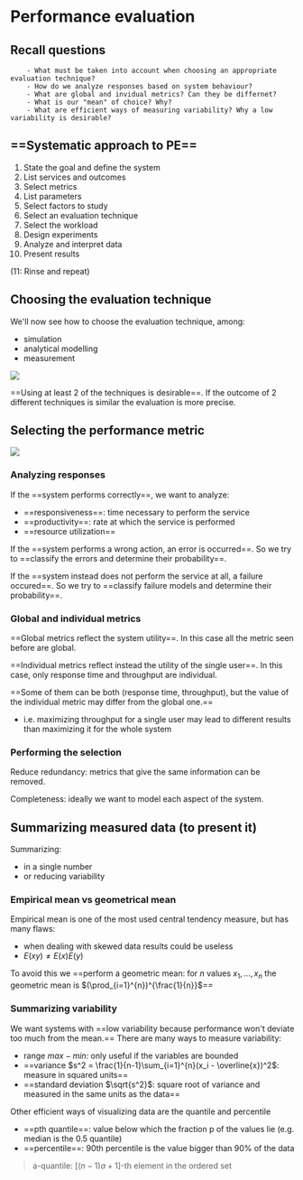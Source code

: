 # Performance evaluation 

## Recall questions
        - What must be taken into account when choosing an appropriate evaluation technique?
        - How do we analyze responses based on system behaviour?
        - What are global and invidual metrics? Can they be differnet?
        - What is our "mean" of choice? Why?
        - What are efficient ways of measuring variability? Why a low variability is desirable?

## ==Systematic approach to PE==

1. State the goal and define the system
2. List services and outcomes
3. Select metrics
4. List parameters
5. Select factors to study
6. Select an evaluation technique
7. Select the workload
8. Design experiments
9. Analyze and interpret data
10. Present results

(11: Rinse and repeat)

## Choosing the evaluation technique

We'll now see how to choose the evaluation technique, among:
- simulation
- analytical modelling
- measurement

![](./static/AN/criteria.png)

==Using at least 2 of the techniques is desirable==. If the outcome of 2 different techniques
is similar the evaluation is more precise.

## Selecting the performance metric

![](./static/AN/pmetrics.png)

### Analyzing responses

If the ==system performs correctly==, we want to analyze:
- ==responsiveness==: time necessary to perform the service
- ==productivity==: rate at which the service is performed
- ==resource utilization==

If the ==system performs a wrong action, an error is occurred==. So we try to ==classify the errors and determine their probability==.

If the ==system instead does not perform the service at all, a failure occured==. So we try to ==classify failure models and determine their probability==.

### Global and individual metrics

==Global metrics reflect the system utility==. In this case all the metric seen before are global.

==Individual metrics reflect instead the utility of the single user==. In this case, only response time and throughput are individual.

==Some of them can be both (response time, throughput), but the value of the individual metric may differ from the global one.==
- i.e. maximizing throughput for a single user may lead to different results than maximizing it for the whole system

### Performing the selection

Reduce redundancy: metrics that give the same information can be removed.

Completeness: ideally we want to model each aspect of the system.

## Summarizing measured data (to present it)

Summarizing:
- in a single number
- or reducing variability

### Empirical mean vs geometrical mean

Empirical mean is one of the most used central tendency measure, but has many flaws:
- when dealing with skewed data results could be useless
- $E(xy) \neq E(x) E(y)$
 
To avoid this we ==perform a geometric mean: for $n$ values $x_1, \ldots, x_n$ the geometric mean is $(\prod_{i=1}^{n})^{\frac{1}{n}}$==

### Summarizing variability

We want systems with ==low variability because performance won't deviate too much from the mean.==
There are many ways to measure variability:
- range $max - min$: only useful if the variables are bounded 
- ==variance $s^2 = \frac{1}{n-1}\sum_{i=1}^{n}(x_i - \overline{x})^2$: measure in squared units==
- ==standard deviation $\sqrt{s^2}$: square root of variance and measured in the same units as the data==

Other efficient ways of visualizing data are the quantile and percentile
- ==pth quantile==: value below which the fraction p of the values lie (e.g. median is the 0.5 quantile)
- ==percentile==: 90th percentile is the value bigger than 90% of the data

>a-quantile: $[(n-1)a + 1]$-th element in the ordered set

